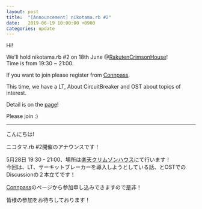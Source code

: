 ```yaml
---
layout: post
title:  "[Announcement] nikotama.rb #2"
date:   2019-06-19 10:00:00 +0900
categories: update
---
```

Hi!  
  
We'll hold nikotama.rb #2 on 18th June @[RakutenCrimsonHouse](https://corp.rakuten.co.jp/about/map/ "RCH map")!  
Time is from 19:30 ~ 21:00.  
  
If you want to join please register from [Connpass](https://nikotamarb.connpass.com/event/134573/ "Nikotama.rb #2").  
  
This time, we have a LT, About CircuitBreaker and OST about topics of interest.  

Detail is on the [page](https://nikotamarb.connpass.com/event/134573/ "Nikotama.rb #2")!  
  
Please join :)
  
---  
  
こんにちは!  
  
ニコタマ.rb #2開催のアナウンスです！  
  
5月28日 19:30 - 21:00、場所は[楽天クリムゾンハウス](https://corp.rakuten.co.jp/about/map/ "RCH map")にて行います！  
今回は、LT、サーキットブレーカーを導入しようとしている話、とOSTでのDiscussionの２本立てです！
  
[Connpass](https://nikotamarb.connpass.com/event/134573/ "Nikotama.rb #2")のページから参加申し込みできますので是非！  
  
皆様の参加をお待ちしております！  
